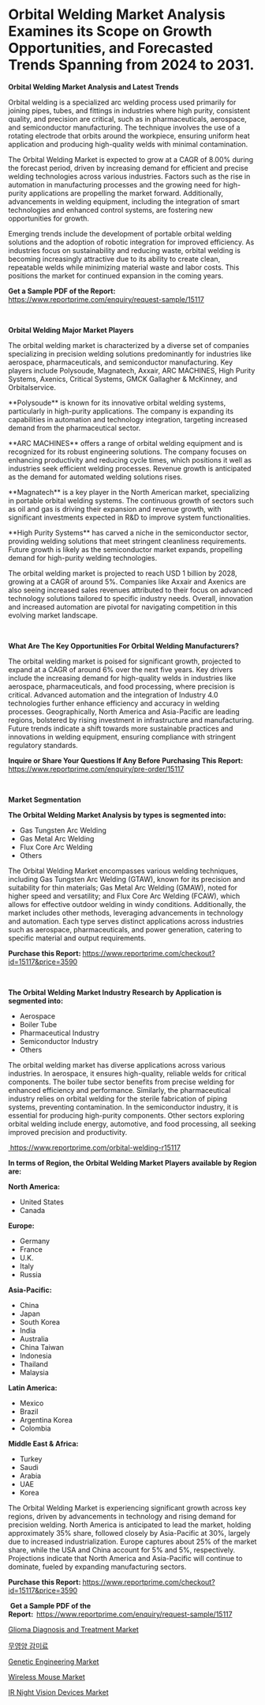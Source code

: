 <p><h1>Orbital Welding Market Analysis Examines its Scope on Growth Opportunities, and Forecasted Trends Spanning from 2024 to 2031.</h1></p><p><strong>Orbital Welding Market Analysis and Latest Trends</strong></p>
<p><p>Orbital welding is a specialized arc welding process used primarily for joining pipes, tubes, and fittings in industries where high purity, consistent quality, and precision are critical, such as in pharmaceuticals, aerospace, and semiconductor manufacturing. The technique involves the use of a rotating electrode that orbits around the workpiece, ensuring uniform heat application and producing high-quality welds with minimal contamination. </p><p>The Orbital Welding Market is expected to grow at a CAGR of 8.00% during the forecast period, driven by increasing demand for efficient and precise welding technologies across various industries. Factors such as the rise in automation in manufacturing processes and the growing need for high-purity applications are propelling the market forward. Additionally, advancements in welding equipment, including the integration of smart technologies and enhanced control systems, are fostering new opportunities for growth. </p><p>Emerging trends include the development of portable orbital welding solutions and the adoption of robotic integration for improved efficiency. As industries focus on sustainability and reducing waste, orbital welding is becoming increasingly attractive due to its ability to create clean, repeatable welds while minimizing material waste and labor costs. This positions the market for continued expansion in the coming years.</p></p>
<p><strong>Get a Sample PDF of the Report:&nbsp;</strong> <a href="https://www.reportprime.com/enquiry/request-sample/15117">https://www.reportprime.com/enquiry/request-sample/15117</a></p>
<p>&nbsp;</p>
<p><strong>Orbital Welding Major Market Players</strong></p>
<p><p>The orbital welding market is characterized by a diverse set of companies specializing in precision welding solutions predominantly for industries like aerospace, pharmaceuticals, and semiconductor manufacturing. Key players include Polysoude, Magnatech, Axxair, ARC MACHINES, High Purity Systems, Axenics, Critical Systems, GMCK Gallagher & McKinney, and Orbitalservice.</p><p>**Polysoude** is known for its innovative orbital welding systems, particularly in high-purity applications. The company is expanding its capabilities in automation and technology integration, targeting increased demand from the pharmaceutical sector. </p><p>**ARC MACHINES** offers a range of orbital welding equipment and is recognized for its robust engineering solutions. The company focuses on enhancing productivity and reducing cycle times, which positions it well as industries seek efficient welding processes. Revenue growth is anticipated as the demand for automated welding solutions rises.</p><p>**Magnatech** is a key player in the North American market, specializing in portable orbital welding systems. The continuous growth of sectors such as oil and gas is driving their expansion and revenue growth, with significant investments expected in R&D to improve system functionalities.</p><p>**High Purity Systems** has carved a niche in the semiconductor sector, providing welding solutions that meet stringent cleanliness requirements. Future growth is likely as the semiconductor market expands, propelling demand for high-purity welding technologies.</p><p>The orbital welding market is projected to reach USD 1 billion by 2028, growing at a CAGR of around 5%. Companies like Axxair and Axenics are also seeing increased sales revenues attributed to their focus on advanced technology solutions tailored to specific industry needs. Overall, innovation and increased automation are pivotal for navigating competition in this evolving market landscape.</p></p>
<p>&nbsp;</p>
<p><strong>What Are The Key Opportunities For Orbital Welding Manufacturers?</strong></p>
<p><p>The orbital welding market is poised for significant growth, projected to expand at a CAGR of around 6% over the next five years. Key drivers include the increasing demand for high-quality welds in industries like aerospace, pharmaceuticals, and food processing, where precision is critical. Advanced automation and the integration of Industry 4.0 technologies further enhance efficiency and accuracy in welding processes. Geographically, North America and Asia-Pacific are leading regions, bolstered by rising investment in infrastructure and manufacturing. Future trends indicate a shift towards more sustainable practices and innovations in welding equipment, ensuring compliance with stringent regulatory standards.</p></p>
<p><strong>Inquire or Share Your Questions If Any Before Purchasing This Report:</strong> <a href="https://www.reportprime.com/enquiry/pre-order/15117">https://www.reportprime.com/enquiry/pre-order/15117</a></p>
<p>&nbsp;</p>
<p><strong>Market Segmentation</strong></p>
<p><strong>The Orbital Welding Market Analysis by types is segmented into:</strong></p>
<p><ul><li>Gas Tungsten Arc Welding</li><li>Gas Metal Arc Welding</li><li>Flux Core Arc Welding</li><li>Others</li></ul></p>
<p><p>The Orbital Welding Market encompasses various welding techniques, including Gas Tungsten Arc Welding (GTAW), known for its precision and suitability for thin materials; Gas Metal Arc Welding (GMAW), noted for higher speed and versatility; and Flux Core Arc Welding (FCAW), which allows for effective outdoor welding in windy conditions. Additionally, the market includes other methods, leveraging advancements in technology and automation. Each type serves distinct applications across industries such as aerospace, pharmaceuticals, and power generation, catering to specific material and output requirements.</p></p>
<p><strong>Purchase this Report:&nbsp;</strong><a href="https://www.reportprime.com/checkout?id=15117&price=3590">https://www.reportprime.com/checkout?id=15117&price=3590</a></p>
<p>&nbsp;</p>
<p><strong>The Orbital Welding Market Industry Research by Application is segmented into:</strong></p>
<p><ul><li>Aerospace</li><li>Boiler Tube</li><li>Pharmaceutical Industry</li><li>Semiconductor Industry</li><li>Others</li></ul></p>
<p><p>The orbital welding market has diverse applications across various industries. In aerospace, it ensures high-quality, reliable welds for critical components. The boiler tube sector benefits from precise welding for enhanced efficiency and performance. Similarly, the pharmaceutical industry relies on orbital welding for the sterile fabrication of piping systems, preventing contamination. In the semiconductor industry, it is essential for producing high-purity components. Other sectors exploring orbital welding include energy, automotive, and food processing, all seeking improved precision and productivity.</p></p>
<p><a href="https://www.reportprime.com/orbital-welding-r15117">&nbsp;https://www.reportprime.com/orbital-welding-r15117</a></p>
<p><strong>In terms of Region, the Orbital Welding Market Players available by Region are:</strong></p>
<p>
    <p> <strong> North America: </strong>
        <ul>
            <li>United States</li>
            <li>Canada</li>
        </ul>
        </p> 
    <p> <strong> Europe: </strong>
        <ul>
            <li>Germany</li>
            <li>France</li>
            <li>U.K.</li>
            <li>Italy</li>
            <li>Russia</li>
        </ul>
        </p> 
    <p> <strong> Asia-Pacific: </strong>
        <ul>
            <li>China</li>
            <li>Japan</li>
            <li>South Korea</li>
            <li>India</li>
            <li>Australia</li>
            <li>China Taiwan</li>
            <li>Indonesia</li>
            <li>Thailand</li>
            <li>Malaysia</li>
        </ul>
        </p> 
    <p> <strong> Latin America: </strong>
        <ul>
            <li>Mexico</li>
            <li>Brazil</li>
            <li>Argentina Korea</li>
            <li>Colombia</li>
        </ul>
        </p> 
    <p> <strong> Middle East & Africa: </strong>
        <ul>
            <li>Turkey</li>
            <li>Saudi</li>
            <li>Arabia</li>
            <li>UAE</li>
            <li>Korea</li>
        </ul>
    </p>
    </p>
<p><p>The Orbital Welding Market is experiencing significant growth across key regions, driven by advancements in technology and rising demand for precision welding. North America is anticipated to lead the market, holding approximately 35% share, followed closely by Asia-Pacific at 30%, largely due to increased industrialization. Europe captures about 25% of the market share, while the USA and China account for 5% and 5%, respectively. Projections indicate that North America and Asia-Pacific will continue to dominate, fueled by expanding manufacturing sectors.</p></p>
<p><strong>Purchase this Report: </strong><a href="https://www.reportprime.com/checkout?id=15117&price=3590">https://www.reportprime.com/checkout?id=15117&price=3590</a></p>
<p>&nbsp;<strong>Get a Sample PDF of the Report:&nbsp;&nbsp;</strong><a href="https://www.reportprime.com/enquiry/request-sample/15117">https://www.reportprime.com/enquiry/request-sample/15117</a></p>
<p><strong></strong></p>
<p><p><a href="https://www.linkedin.com/pulse/glioma-diagnosis-treatment-market-industry-trends-forecast-period-3xlpe?trackingId=WnCXhTGqSGiOBrXWfFToFA%3D%3D">Glioma Diagnosis and Treatment Market</a></p><p><a href="https://medium.com/@greggibson7876/non-nutritive-sweetener-market-%EC%9D%98-%EA%B8%80%EB%A1%9C%EB%B2%8C-%EC%8B%9C%EC%9E%A5-%EA%B0%9C%EC%9A%94%EB%8A%94-%EC%A0%84-%EC%84%B8%EA%B3%84-%EB%B0%8F-%EC%A3%BC%EC%9A%94-%EC%8B%9C%EC%9E%A5%EC%9D%98-%EC%82%B0%EC%97%85%EC%97%90-%EC%98%81%ED%96%A5%EC%9D%84-%EB%AF%B8%EC%B9%98%EB%8A%94-%EC%A3%BC%EC%9A%94-%ED%8A%B8%EB%A0%8C%EB%93%9C%EC%97%90-%EB%8C%80%ED%95%9C-%EB%8F%85%ED%8A%B9%ED%95%9C-%EA%B4%80%EC%A0%90%EC%9D%84-%EC%A0%9C%EA%B3%B5%ED%95%A9%EB%8B%88%EB%8B%A4-08dab5e55c7b">무영양 감미료</a></p><p><a href="https://www.linkedin.com/pulse/driving-market-forces-genetic-engineering-trends-future-mcvtf?trackingId=3A9a%2BvOGQkyIskCtFVewPA%3D%3D">Genetic Engineering Market</a></p><p><a href="https://medium.com/@haangelat16/the-growth-of-the-wireless-mouse-market-has-been-significant-driven-by-various-critical-factors-00b32928dcfb">Wireless Mouse Market</a></p><p><a href="https://issuu.com/reportprime-2/docs/ir-night-vision-devices-market-size_72f1955832ba4f">IR Night Vision Devices Market</a></p></p>
